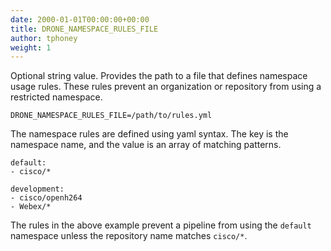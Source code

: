 ```yaml
---
date: 2000-01-01T00:00:00+00:00
title: DRONE_NAMESPACE_RULES_FILE
author: tphoney
weight: 1
---
```


Optional string value. Provides the path to a file that defines namespace usage rules. These rules prevent an organization or repository from using a restricted namespace.

```
DRONE_NAMESPACE_RULES_FILE=/path/to/rules.yml
```

The namespace rules are defined using yaml syntax. The key is the namespace name, and the value is an array of matching patterns.


```
default:
- cisco/*

development:
- cisco/openh264
- Webex/*
```

The rules in the above example prevent a pipeline from using the `default` namespace unless the repository name matches `cisco/*`.
